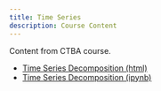```yaml
---
title: Time Series
description: Course Content
---
```


Content from CTBA course.
- [Time Series Decomposition (html)](TimeSeriesDecomposition.html)
- [Time Series Decomposition (ipynb)](TimeSeriesDecomposition.ipynb)
